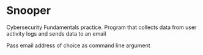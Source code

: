 # Snooper
Cybersecurity Fundamentals practice.
Program that collects data from user activity logs and sends data to an email

Pass email address of choice as command line argument
